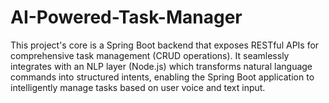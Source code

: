# AI-Powered-Task-Manager
This project's core is a Spring Boot backend that exposes RESTful APIs for comprehensive task management (CRUD operations). It seamlessly integrates with an NLP layer (Node.js) which transforms natural language commands into structured intents, enabling the Spring Boot application to intelligently manage tasks based on user voice and text input.
